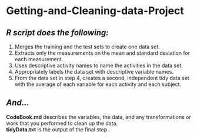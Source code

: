 # Getting-and-Cleaning-data-Project<br />
## *R script does the following:* <br />
1. Merges the training and the test sets to create one data set.<br />
2. Extracts only the measurements on the mean and standard deviation for each measurement.<br />
3. Uses descriptive activity names to name the activities in the data set.<br />
4. Appropriately labels the data set with descriptive variable names.<br />
5. From the data set in step 4, creates a second, independent tidy data set with the average of each variable for each activity and each subject.<br />
## *And...*<br />
**CodeBook.md** describes the variables, the data, and any transformations or work that you performed to clean up the data.<br />
**tidyData.txt** is the output of the final step .<br />
